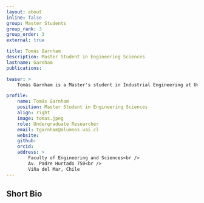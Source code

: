 ```yaml
---
layout: about
inline: false
group: Master Students
group_rank: 3
group_order: 3
external: true

title: Tomás Garnham
description: Master Student in Engineering Sciences
lastname: Garnham
publications: 

teaser: >
    Tomás Garnham is a Master's student in Industrial Engineering at Universidad Adolfo Ibáñez in Chile. His research interests focus on optimizing healthcare systems, specifically scheduling and routing for home healthcare services. Under the guidance of Dr. Jorge Acuña, he is currently dedicated to improving logistical processes in home healthcare to enhance patient care outcomes and optimize resource utilization.

profile:
    name: Tomás Garnham
    position: Master Student in Engineering Sciences
    align: right
    image: tomas.jpeg
    role: Undergraduate Researcher
    email: tgarnham@alumnos.uai.cl
    website:
    github: 
    orcid: 
    address: >
        Faculty of Engineering and Sciences<br />
        Av. Padre Hurtado 750<br />        
        Viña del Mar, Chile
---
```



## Short Bio


